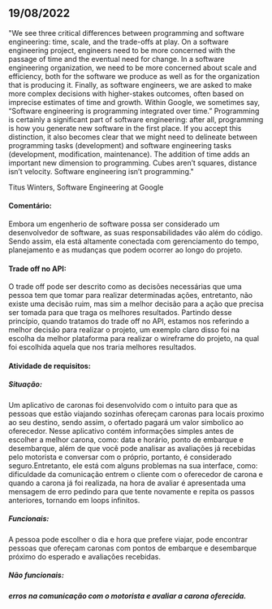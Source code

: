 ## 19/08/2022
"We see three critical differences between programming and software engineering: time, scale, and the trade-offs at play. On a software engineering project, engineers need to be more concerned with the passage of time and the eventual need for change. In a software engineering organization, we need to be more concerned about scale and efficiency, both for the software we produce as well as for the organization that is producing it. Finally, as software engineers, we are asked to make more complex decisions with higher-stakes outcomes, often based on imprecise estimates of time and growth. Within Google, we sometimes say, “Software engineering is programming integrated over time.” Programming is certainly a significant part of software engineering: after all, programming is how you generate new software in the first place. If you accept this distinction, it also becomes clear that we might need to delineate between programming tasks (development) and software engineering tasks (development, modification, maintenance). The addition of time adds an important new dimension to programming. Cubes aren’t squares, distance isn’t velocity. Software engineering isn’t programming."

Titus Winters, Software Engineering at Google

<h4>Comentário: </h4>
Embora um engenherio de software possa ser considerado um desenvolvedor de software, as suas responsabilidades vão além do código. Sendo assim, ela está altamente conectada com gerenciamento do tempo, planejamento e as mudanças que podem ocorrer ao longo do projeto. 
 <br>
<h4>Trade off no API:</h4>
O trade off pode ser descrito como as decisões necessárias que uma pessoa tem que tomar para realizar determinadas ações, entretanto, não existe uma decisão ruim, mas sim a melhor decisão para a ação que precisa ser tomada para que traga os melhores resultados. Partindo desse princípio, quando tratamos do trade off no API, estamos nos referindo a melhor decisão para realizar o projeto, um exemplo claro disso foi na escolha da melhor plataforma para realizar o wireframe do projeto, na qual foi escolhida aquela que nos traria melhores resultados.

<h4>Atividade de requisitos:</h4>
<h5>Situação: </h5> Um aplicativo de caronas foi desenvolvido com o intuito para que as pessoas que estão viajando sozinhas ofereçam caronas para locais proximo ao seu destino, sendo assim, o ofertado pagará um valor simbolico ao oferecedor. Nesse aplicativo contém informações simples antes de escolher a melhor carona, como: data e horário, ponto de embarque e desembarque, além de que você pode analisar as avaliações já recebidas pelo motorista e conversar com o próprio, portanto, é considerado seguro.Entretanto, ele está com alguns problemas na sua interface, como: dificuldade da comunicação entrem o cliente com o oferecedor de carona e quando a carona já foi realizada, na hora de avaliar é apresentada uma mensagem de erro pedindo para que tente novamente e repita os passos anteriores, tornando em loops infinitos.
<br>
<h5>Funcionais:</h5> A pessoa pode escolher o dia e hora que prefere viajar, pode encontrar pessoas que ofereçam caronas com pontos de embarque e desembarque próximo do esperado e avaliações recebidas.
<br>
<h5>Não funcionais:<h5> erros na comunicação com o motorista e avaliar a carona oferecida.
<br>
